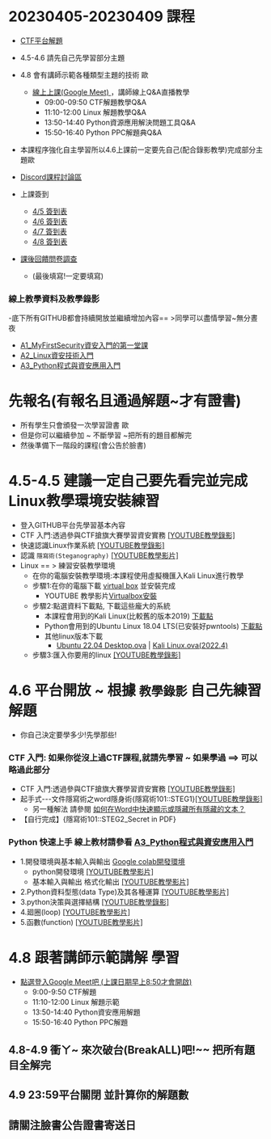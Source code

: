 #  20230405-20230409 課程
- [CTF平台解題](https://120.114.62.212/)
- 4.5-4.6 請先自己先學習部分主題
- 4.8 會有講師示範各種類型主題的技術 歐
  - [線上上課(Google Meet) ](https://meet.google.com/qiw-uwhq-ebn)，講師線上Q&A直播教學
    - 09:00-09:50 CTF解題教學Q&A
    - 11:10-12:00 Linux 解題教學Q&A
    - 13:50-14:40 Python資源應用解決問題工具Q&A
    - 15:50-16:40 Python PPC解題典Q&A

- 本課程序強化自主學習所以4.6上課前一定要先自己(配合錄影教學)完成部分主題歐
- [ Discord課程討論區](https://discord.gg/sbDvYZnj)
- 上課簽到
  - [ 4/5 簽到表]()
  - [ 4/6 簽到表]()
  - [ 4/7 簽到表]()
  - [ 4/8 簽到表]()
- [課後回饋問卷調查]()
  - (最後填寫!一定要填寫)

### 線上教學資料及教學錄影
-底下所有GITHUB都會持續開放並繼續增加內容== >同學可以盡情學習~無分晝夜
  - [A1_MyFirstSecurity資安入門的第一堂課](https://github.com/MyFirstSecurity2020/20230301)
  - [A2_Linux資安技術入門](https://github.com/MyFirstSecurity2020/20230302)
  - [A3_Python程式與資安應用入門](https://github.com/MyFirstSecurity2020/SF2023A3)

# 先報名(有報名且通過解題~才有證書)
- 所有學生只會頒發一次學習證書 歐
- 但是你可以繼續參加 ~ 不斷學習 ~把所有的題目都解完
- 然後準備下一階段的課程(會公告於臉書)
# 4.5-4.5 建議一定自己要先看完並完成Linux教學環境安裝練習
- 登入GITHUB平台先學習基本內容
- CTF 入門:透過參與CTF搶旗大賽學習資安實務  [[YOUTUBE教學錄影]](https://youtu.be/Bcxyx3lJG8w)
- 快速認識Linux作業系統 [[YOUTUBE教學錄影]](https://youtu.be/0T4o81Vghio)
- 認識 `隱寫術(Steganography)` [[YOUTUBE教學影片]](https://youtu.be/EJk3l64WPsQ)
- Linux == > 練習安裝教學環境
  - 在你的電腦安裝教學環境:本課程使用虛擬機匯入Kali Linux進行教學
  - 步驟1:在你的電腦下載 [virtual box](https://www.virtualbox.org/wiki/Downloads) 並安裝完成 
    - YOUTUBE 教學影片[Virtualbox安裝](https://youtu.be/FC0CX71aGnc)
  - 步驟2:點選資料下載點, 下載這些龐大的系統
    - 本課程會用到的Kali Linux(比較舊的版本2019) [下載點](https://drive.google.com/file/d/1m620Z7KAOSUOLdFH92FYLE2NINb-vJsn/view?usp=sharing)
    - Python會用到的Ubuntu Linux 18.04 LTS(已安裝好pwntools)  [下載點](https://drive.google.com/file/d/1aP-qCFP6jKsGYXtKy9ahwZleQSENEi7C/view?usp=sharing)
    - 其他linux版本下載
      - [Ubuntu 22.04 Desktop.ova](https://drive.google.com/file/d/1H8PJ80jzbmQ3P7cGMGdpBofMjqYa3yMp/view?usp=sharing)  | [Kali Linux.ova(2022.4)](https://drive.google.com/file/d/1k6_UUZeb3bzGv4kema0EO95jzQWzLv2E/view?usp=sharing)
  - 步驟3:匯入你要用的linux  [[YOUTUBE教學錄影]](https://youtu.be/GTpQR7fZcwE)

# 4.6 平台開放 ~ 根據 `教學錄影` 自己先練習解題
- 你自己決定要學多少!先學那些!

### CTF 入門: 如果你從沒上過CTF課程,就請先學習 ~ 如果學過 ==> 可以略過此部分
- CTF 入門:透過參與CTF搶旗大賽學習資安實務  [[YOUTUBE教學錄影]](https://youtu.be/Bcxyx3lJG8w)
- 起手式---文件隱寫術之word隱身術{隱寫術101::STEG1}[[YOUTUBE教學錄影]](https://youtu.be/aeXnuZi3XOk)
  - 另一種解法 請參閱 [如何在Word中快速顯示或隱藏所有隱藏的文本？](https://zh-tw.extendoffice.com/documents/word/906-word-show-hide-hidden-text.html) 
- 【自行完成】{隱寫術101::STEG2_Secret in PDF}

### Python 快速上手  線上教材請參看 [A3_Python程式與資安應用入門](https://github.com/MyFirstSecurity2020/SF2023A3)
- 1.開發環境與基本輸入與輸出 [Google colab開發環境](https://colab.research.google.com/)
  - python開發環境 [[YOUTUBE教學影片]](https://youtu.be/9Doo0hgbpow)
  - 基本輸入與輸出 格式化輸出   [[YOUTUBE教學影片]](https://www.youtube.com/watch?v=3Uy-hgPru8Y)
- 2.Python資料型態(data Type)及其各種運算   [[YOUTUBE教學影片]](https://youtu.be/zCfVPuJWRg8) 
- 3.python決策與選擇結構  [[YOUTUBE教學錄影]](https://youtu.be/qUljGgQj2Tk)
- 4.廻圈(loop)  [[YOUTUBE教學影片]](https://youtu.be/12I7eNHQpgY) 
- 5.函數(function)  [[YOUTUBE教學影片]](https://youtu.be/tRtsxZ73LVk) 

# 4.8 跟著講師示範講解 學習 
- [點選登入Google Meet吧 (上課日期早上8:50才會開啟)]()
  - 9:00-9:50 CTF解題
  - 11:10-12:00 Linux 解題示範
  - 13:50-14:40 Python資安應用解題
  - 15:50-16:40 Python PPC解題

## 4.8-4.9 衝ㄚ~ 來次破台(BreakALL)吧!~~  把所有題目全解完

## 4.9 23:59平台關閉 並計算你的解題數

## 請關注臉書公告證書寄送日


